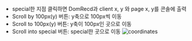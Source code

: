 - special한 지점 클릭하면 DomRecd과 client x, y 와 page x, y를 콘솔에 출력
- Scroll by 100px(y) 버튼: y축으로 100px씩 이동
- Scroll to 100px(y) 버튼: y축이 100px인 곳으로 이동
- Scroll into special 버튼: special한 곳으로 이동
  ![coordinates](https://user-images.githubusercontent.com/78066837/110895489-362b8e80-833d-11eb-9cec-d4258c5f1645.gif)
